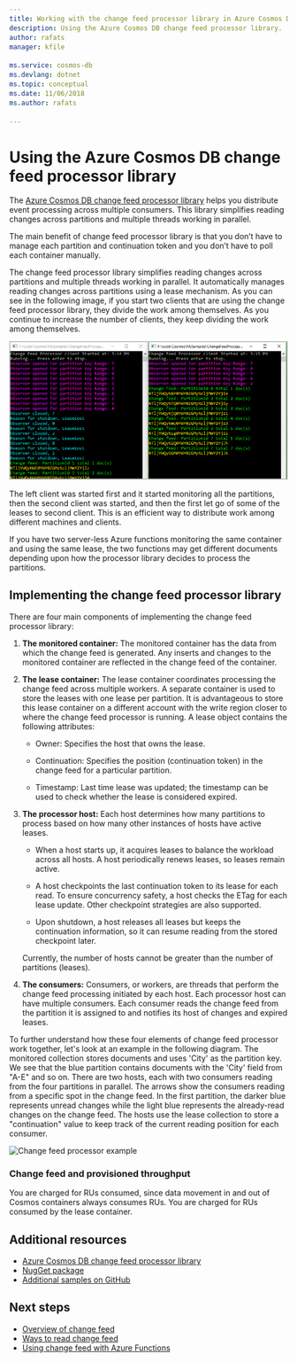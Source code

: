 ```yaml
---
title: Working with the change feed processor library in Azure Cosmos DB 
description: Using the Azure Cosmos DB change feed processor library. 
author: rafats
manager: kfile

ms.service: cosmos-db
ms.devlang: dotnet
ms.topic: conceptual
ms.date: 11/06/2018
ms.author: rafats

---
```


# Using the Azure Cosmos DB change feed processor library

The [Azure Cosmos DB change feed processor library](sql-api-sdk-dotnet-changefeed.md) helps you distribute event processing across multiple consumers. This library simplifies reading changes across partitions and multiple threads working in parallel.

The main benefit of change feed processor library is that you don’t have to manage each partition and continuation token and you don’t have to poll each container manually.

The change feed processor library simplifies reading changes across partitions and multiple threads working in parallel. It automatically manages reading changes across partitions using a lease mechanism. As you can see in the following image, if you start two clients that are using the change feed processor library, they divide the work among themselves. As you continue to increase the number of clients, they keep dividing the work among themselves.

![Using Azure Cosmos DB change feed processor library](./media/change-feed-processor/change-feed-output.png)

The left client was started first and it started monitoring all the partitions, then the second client was started, and then the first let go of some of the leases to second client. This is an efficient way to distribute work among different machines and clients.

If you have two server-less Azure functions monitoring the same container and using the same lease, the two functions may get different documents depending upon how the processor library decides to process the partitions.

## Implementing the change feed processor library

There are four main components of implementing the change feed processor library: 

1. **The monitored container:** The monitored container has the data from which the change feed is generated. Any inserts and changes to the monitored container are reflected in the change feed of the container.

1. **The lease container:** The lease container coordinates processing the change feed across multiple workers. A separate container is used to store the leases with one lease per partition. It is advantageous to store this lease container on a different account with the write region closer to where the change feed processor is running. A lease object contains the following attributes:

   * Owner: Specifies the host that owns the lease.

   * Continuation: Specifies the position (continuation token) in the change feed for a particular partition.

   * Timestamp: Last time lease was updated; the timestamp can be used to check whether the lease is considered expired.

1. **The processor host:** Each host determines how many partitions to process based on how many other instances of hosts have active leases.

   * When a host starts up, it acquires leases to balance the workload across all hosts. A host periodically renews leases, so leases remain active.

   * A host checkpoints the last continuation token to its lease for each read. To ensure concurrency safety, a host checks the ETag for each lease update. Other checkpoint strategies are also supported.

   * Upon shutdown, a host releases all leases but keeps the continuation information, so it can resume reading from the stored checkpoint later.

   Currently, the number of hosts cannot be greater than the number of partitions (leases).

1. **The consumers:** Consumers, or workers, are threads that perform the change feed processing initiated by each host. Each processor host can have multiple consumers. Each consumer reads the change feed from the partition it is assigned to and notifies its host of changes and expired leases.

To further understand how these four elements of change feed processor work together, let's look at an example in the following diagram. The monitored collection stores documents and uses 'City' as the partition key. We see that the blue partition contains documents with the 'City' field from "A-E" and so on. There are two hosts, each with two consumers reading from the four partitions in parallel. The arrows show the consumers reading from a specific spot in the change feed. In the first partition, the darker blue represents unread changes while the light blue represents the already-read changes on the change feed. The hosts use the lease collection to store a "continuation" value to keep track of the current reading position for each consumer.

![Change feed processor example](./media/change-feed/change-feed-processor.png)

### Change feed and provisioned throughput

You are charged for RUs consumed, since data movement in and out of Cosmos containers always consumes RUs. You are charged for RUs consumed by the lease container.

## Additional resources

* [Azure Cosmos DB change feed processor library](sql-api-sdk-dotnet-changefeed)
* [NugGet package](https://www.nuget.org/packages/Microsoft.Azure.DocumentDB.ChangeFeedProcessor/)
* [Additional samples on GitHub](https://github.com/Azure/azure-documentdb-dotnet/tree/master/samples/ChangeFeedProcessor)

## Next steps

* [Overview of change feed](change-feed.md)
* [Ways to read change feed](change-feed-reading.md)
* [Using change feed with Azure Functions](change-feed-functions.md)